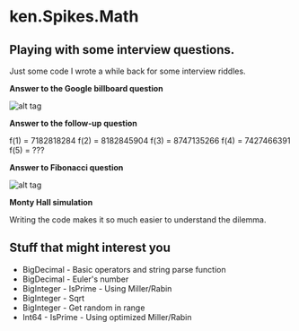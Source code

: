 # ken.Spikes.Math
## Playing with some interview questions.

Just some code I wrote a while back for some interview riddles.


**Answer to the Google billboard question**

![alt tag](https://raw.github.com/KenVanGilbergen/ken.Spikes.Math/master/ken.Spikes.QuestionBillboard/google-billboard.jpg)

**Answer to the follow-up question**

f(1) =  7182818284
f(2) =  8182845904 
f(3) =  8747135266 
f(4) =  7427466391 
f(5) =  ??? 

**Answer to Fibonacci question**

![alt tag](https://raw.github.com/KenVanGilbergen/ken.Spikes.Math/master/ken.Spikes.QuestionFibonnaci/fibonacci-spiral.png)

**Monty Hall simulation**

Writing the code makes it so much easier to understand the dilemma.

## Stuff that might interest you

* BigDecimal - Basic operators and string parse function
* BigDecimal - Euler's number
* BigInteger - IsPrime - Using Miller/Rabin
* BigInteger - Sqrt
* BigInteger - Get random in range
* Int64 - IsPrime - Using optimized Miller/Rabin
